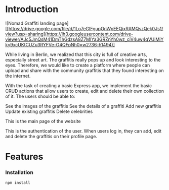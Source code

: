 
# Introduction

![Nomad Graffiti landing page] [[https://drive.google.com/file/d/1Lo7eGIFgupOnWpEEQixRAMQszQek0Js1/view?usp=sharing](https://lh3.googleusercontent.com/drive-viewer/AJc5JmQsM41DmThGdzsA8Z7MIYa3GRZnYh0wz_ciV4uw4qVUiMiYky9xcUKtCUZu3RYFVe-O4QFpNh0=w2736-h1494)]

While living in Berlin, we realized that this city is full of creative arts, especially street art. The graffitis really pops up and look interesting to the eyes. Therefore, we would like to create a platform where people can upload and share with the community graffitis that they found interesting on the internet. 

With the task of creating a basic Express app, we implement the basic CRUD actions that allow users to create, edit and delete their own collection of it. The users should be able to:

See the images of the graffitis
See the details of a graffiti
Add new graffitis
Update existing graffitis
Delete celebrities

This is the main page of the website

This is the authentication of the user. When users log in, they can add, edit and delete the graffitis on their profile page.

# Features

### Installation

```bash
npm install
```
